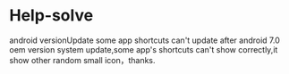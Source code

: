 # Help-solve
android versionUpdate some app shortcuts can't update
after android 7.0 oem version system update,some app's shortcuts can't show correctly,it show other random small icon，thanks.
